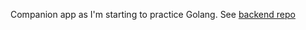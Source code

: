 Companion app as I'm starting to practice Golang.
See [backend repo](https://github.com/ihouwat/golang-practice)